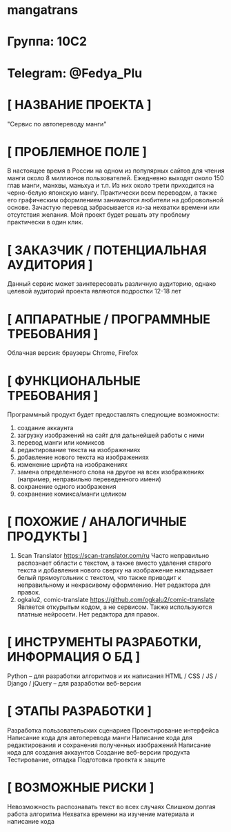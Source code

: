 # mangatrans
# Группа: 10С2
# Telegram: @Fedya_Plu
# [ НАЗВАНИЕ ПРОЕКТА ]
"Сервис по автопереводу манги"
# [ ПРОБЛЕМНОЕ ПОЛЕ ]
В настоящее время в России на одном из популярных сайтов для чтения манги около 8 миллионов пользователей. Ежедневно выходят около 150 глав манги, манхвы, маньхуа и т.п. Из них около трети приходится на черно-белую японскую мангу. Практически всем переводом, а также его графическим оформлением занимаются любители на добровольной основе. Зачастую перевод забрасывается из-за нехватки времени или отсутствия желания. Мой проект будет решать эту проблему практически в один клик.
# [ ЗАКАЗЧИК / ПОТЕНЦИАЛЬНАЯ АУДИТОРИЯ ]
Данный сервис может заинтересовать различную аудиторию, однако целевой аудиторий проекта являются подростки 12-18 лет 
# [ АППАРАТНЫЕ / ПРОГРАММНЫЕ ТРЕБОВАНИЯ ]
Облачная версия: браузеры Chrome, Firefox
# [ ФУНКЦИОНАЛЬНЫЕ ТРЕБОВАНИЯ ]
Программный продукт будет предоставлять следующие возможности:
1) создание аккаунта
2) загрузку изображений на сайт для дальнейшей работы с ними
3) перевод манги или комиксов
4) редактирование текста на изображениях
5) добавление нового текста на изображениях
6) изменение шрифта на изображениях
7) замена определенного слова на другое на всех изображениях (например, неправильно переведенного имени)
8) сохранение одного изображения
9) сохранение комикса/манги целиком
# [ ПОХОЖИЕ / АНАЛОГИЧНЫЕ ПРОДУКТЫ ]
1) Scan Translator https://scan-translator.com/ru
Часто неправильно распознает области с текстом, а также вместо удаления старого текста и добавления нового сверху на изображение накладывает белый прямоугольник с текстом, что также приводит к неправильному и некрасивому оформлению. Нет редактора для правок.
2) ogkalu2, comic-translate https://github.com/ogkalu2/comic-translate
Является откурытым кодом, а не сервисом. Также используются платные нейросети. Нет редактора для правок.
# [ ИНСТРУМЕНТЫ РАЗРАБОТКИ, ИНФОРМАЦИЯ О БД ]
Python – для разработки алгоритмов и их написания
HTML / CSS / JS / Django / jQuery – для разработки веб-версии
# [ ЭТАПЫ РАЗРАБОТКИ ]
Разработка пользовательских сценариев
Проектирование интерфейса
Написание кода для автоперевода манги
Написание кода для редактирования и сохранения полученных изображений
Написание кода для создания аккаунтов
Создание веб-версии продукта
Тестирование, отладка
Подготовка проекта к защите
# [ ВОЗМОЖНЫЕ РИСКИ ]
Невозможность распознавать текст во всех случаях
Слишком долгая работа алгоритма
Нехватка времени на изучение материала и написание кода
